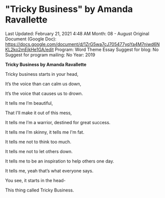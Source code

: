 # "Tricky Business" by Amanda Ravallette

Last Updated: February 21, 2021 4:48 AM
Month: 08 - August
Original Document (Google Doc): https://docs.google.com/document/d/1ZrG5wa7cJ705477yqYa4M7niwd6NKL2ko2mEjkHe1GA/edit
Program: Word Theme Essay
Suggest for blog: No
Suggest for program mailing: No
Year: 2019

**Tricky Business by Amanda Ravallette**

Tricky business starts in your head,

It’s the voice than can calm us down,

It’s the voice that causes us to drown.

It tells me I’m beautiful,

That I'll make it out of this mess,

It tells me I’m a warrior, destined for great success.

It tells me I’m skinny, it tells me I'm fat.

It tells me not to think too much.

It tells me not to let others down.

It tells me to be an inspiration to help others one day.

It tells me, yeah that’s what everyone says.

You see, it starts in the head-

This thing called Tricky Business.